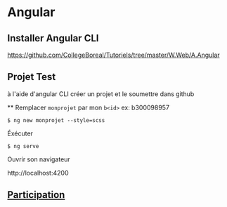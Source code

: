 # Angular 


## Installer Angular CLI

https://github.com/CollegeBoreal/Tutoriels/tree/master/W.Web/A.Angular

## Projet Test

à l'aide d'angular CLI créer un projet et le soumettre dans github

** Remplacer `monprojet` par mon `b<id>` ex: b300098957

```
$ ng new monprojet --style=scss
```

Éxécuter

```
$ ng serve
```

Ouvrir son navigateur

http://localhost:4200


## [Participation](.scripts/Participation.md)

